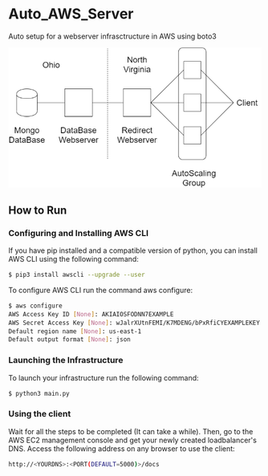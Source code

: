 # Auto_AWS_Server
Auto setup for a webserver infrasctructure in AWS using boto3

<p align="center">
  <img src="Infrastructure.png" title="Infrastructure">
</p>

## How to Run

### Configuring and Installing AWS CLI

If you have pip installed and a compatible version of python, you can install AWS CLI using the following command:
```bash
$ pip3 install awscli --upgrade --user
```
To configure AWS CLI run the command aws configure:
```bash
$ aws configure
AWS Access Key ID [None]: AKIAIOSFODNN7EXAMPLE
AWS Secret Access Key [None]: wJalrXUtnFEMI/K7MDENG/bPxRfiCYEXAMPLEKEY
Default region name [None]: us-east-1
Default output format [None]: json
```

### Launching the Infrastructure

To launch your infrastructure run the following command:
```bash
$ python3 main.py
```

### Using the client

Wait for all the steps to be completed (It can take a while). Then, go to the AWS EC2 management console and get your newly created loadbalancer's DNS. Access the following address on any browser to use the client:
```bash
http://<YOURDNS>:<PORT(DEFAULT=5000)>/docs
```
